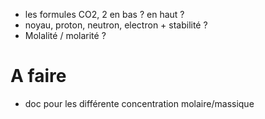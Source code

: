 - les formules CO2, 2 en bas ? en haut ?
- noyau, proton, neutron, electron + stabilité ?
- Molalité / molarité ?

# A faire 
- doc pour les différente concentration molaire/massique